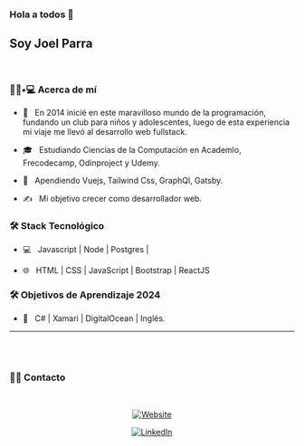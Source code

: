 ### Hola a todos 👋<h2>Soy Joel Parra</h2>

<br>

<h3> 👨🏻•💻 Acerca de mí </h3>



- 🤔 &nbsp; En 2014 inicié en este maravilloso mundo de la programación, fundando un club para niños y adolescentes, luego de esta experiencia mi viaje me llevó al desarrollo web fullstack.

- 🎓 &nbsp; Estudiando Ciencias de la Computación en Academlo, Frecodecamp, Odinproject y Udemy.

- 🌱 &nbsp; Apendiendo  Vuejs, Tailwind Css, GraphQl, Gatsby.

- ✍️ &nbsp; Mi objetivo crecer como desarrollador web.



<h3>🛠 Stack Tecnológico </h3>

- 💻 &nbsp; Javascript | Node | Postgres | 

- 🌐 &nbsp; HTML | CSS | JavaScript | Bootstrap | ReactJS 

<h3>🛠 Objetivos de Aprendizaje 2024</h3>

- 🔧 &nbsp; C# | Xamari |  DigitalOcean | Inglés.

<hr>

<br/><br/>

<h3> 🤝🏻 Contacto </h3>

<br>



<div align="center">

<a href="https://portafoliodevjph.netlify.app/"><img alt="Website" src="https://img.shields.io/badge/DEV-%230A0A0A.svg?&style=flat-square&logo=DEV.to&logoColor=white"></a>

<a href="https://www.linkedin.com/in/joel-parra-hern%C3%A1ndez-4b1ba315/"><img alt="LinkedIn" src="https://img.shields.io/badge/LinkedIn-%230077B5.svg?&style=flat-square&logo=linkedin&logoColor=white"></a>



</div>



<!---
joelramonph/joelramonph is a ✨ special ✨ repository because its `README.md` (this file) appears on your GitHub profile.
You can click the Preview link to take a look at your changes.
--->
